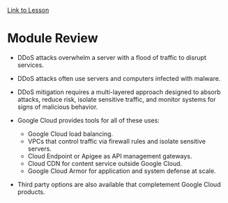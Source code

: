[Link to Lesson](https://www.cloudskillsboost.google/paths/15/course_templates/88/video/483857)

# Module Review
- DDoS attacks overwhelm a server with a flood of traffic to disrupt services.
- DDoS attacks often use servers and computers infected with malware.
- DDoS mitigation requires a multi-layered approach designed to absorb attacks, reduce risk, isolate sensitive traffic, and monitor systems for signs of malicious behavior.

- Google Cloud provides tools for all of these uses:
    - Google Cloud load balancing.
    - VPCs that control traffic via firewall rules and isolate sensitive servers.
    - Cloud Endpoint or Apigee as API management gateways.
    - Cloud CDN for content service outside Google Cloud.
    - Google Cloud Armor for application and system defense at scale.
- Third party options are also available that completement Google Cloud products.

